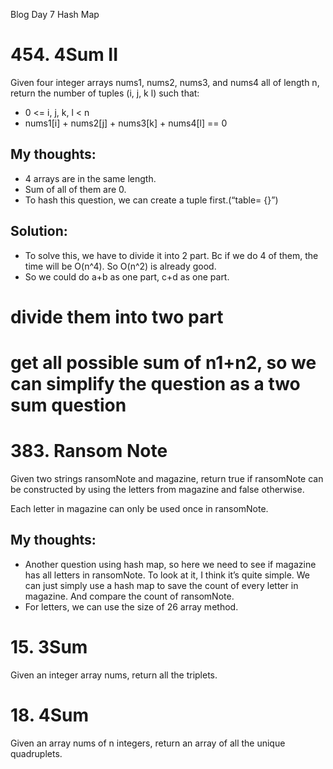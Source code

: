 Blog Day 7 Hash Map

# 454. 4Sum II
Given four integer arrays nums1, nums2, nums3, and nums4 all of length n, return the number of tuples (i, j, k l) such that:
- 0 <= i, j, k, l < n 
- nums1[i] + nums2[j] + nums3[k] + nums4[l] == 0
## My thoughts:
- 4 arrays are in the same length.
- Sum of all of them are 0.
- To hash this question, we can create a tuple first.(“table= {}”)

## Solution:
- To solve this, we have to divide it into 2 part. Bc if we do 4 of them, the time will be O(n^4). So O(n^2) is already good.
- So we could do a+b as one part, c+d as one part.
# divide them into two part
# get all possible sum of n1+n2, so we can simplify the question as a two sum question

# 383. Ransom Note
Given two strings ransomNote and magazine, return true if ransomNote can be constructed by using the letters from magazine and false otherwise.

Each letter in magazine can only be used once in ransomNote.

## My thoughts:
- Another question using hash map, so here we need to see if magazine has all letters in ransomNote. To look at it, I think it’s quite simple. We can just simply use a hash map to save the count of every letter in magazine. And compare the count of ransomNote.
- For letters, we can use the size of 26 array method.

# 15. 3Sum
Given an integer array nums, return all the triplets.

# 18. 4Sum
Given an array nums of n integers, return an array  of all the unique quadruplets.
